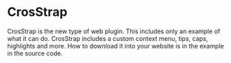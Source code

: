 # CrosStrap
CrosStrap is the new type of web plugin. This includes only an example of what it can do.
CrosStrap includes a custom context menu, tips, caps, highlights and more. How to download it into your website is in the example in the source code.
